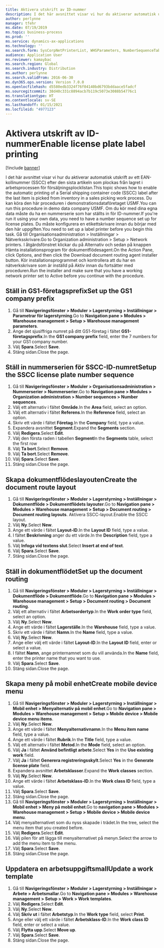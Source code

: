 ```yaml
---
title: Aktivera utskrift av ID-nummer
description: I det här avsnittet visar vi hur du aktiverar automatisk utskrift av ett EAN-kollinummer (SSCC) efter den sista artikeln som plockas från lagret i arbetsprocessen för försäljningsplocklistan.
author: perlynne
manager: tfehr
ms.date: 07/19/2019
ms.topic: business-process
ms.prod: ''
ms.service: dynamics-ax-applications
ms.technology: ''
ms.search.form: SysCorpNetPrinterList, WHSParameters, NumberSequenceTableListPage, NumberSequenceDetails, WHSDocumentRoutingLayout, WHSDocumentRouting, WHSRFMenuItem, WHSRFMenu, WHSWorkTemplateTable, WHSLicensePlateLabelBuildConfig, WHSLicensePlateLabel
audience: Application User
ms.reviewer: kamaybac
ms.search.region: Global
ms.search.industry: Distribution
ms.author: perlynne
ms.search.validFrom: 2016-06-30
ms.dyn365.ops.version: Version 7.0.0
ms.openlocfilehash: d5580edb3324f76f04140bd6793bddaace5fadcf
ms.sourcegitcommit: 38d40c331c8894acb7b119c5073e3088b54776c1
ms.translationtype: HT
ms.contentlocale: sv-SE
ms.lasthandoff: 01/15/2021
ms.locfileid: "4977123"
---
```

# <a name="enable-license-plate-label-printing"></a><span data-ttu-id="28ace-103">Aktivera utskrift av ID-nummer</span><span class="sxs-lookup"><span data-stu-id="28ace-103">Enable license plate label printing</span></span>

[!include [banner](../../includes/banner.md)]

<span data-ttu-id="28ace-104">I det här avsnittet visar vi hur du aktiverar automatisk utskrift av ett EAN-kollinummer (SSCC) efter den sista artikeln som plockas från lagret i arbetsprocessen för försäljningsplocklistan.</span><span class="sxs-lookup"><span data-stu-id="28ace-104">This topic shows how to enable the automatic printing of a Serial shipping container code (SSCC) label after the last item is picked from inventory in a sales picking work process.</span></span> <span data-ttu-id="28ace-105">Du kan köra den här proceduren i demonstrationsdataföretaget USMF.</span><span class="sxs-lookup"><span data-stu-id="28ace-105">You can run this procedure in demo data company USMF.</span></span> <span data-ttu-id="28ace-106">Om du kör med dina egna data måste du ha en nummerserie som har ställts in för ID-nummer.</span><span class="sxs-lookup"><span data-stu-id="28ace-106">If you're run it using your own data, you need to have a number sequence set up for license plates.</span></span> <span data-ttu-id="28ace-107">Du måste konfigurera en etikettskrivare innan du börjar med den här uppgiften.</span><span class="sxs-lookup"><span data-stu-id="28ace-107">You need to set up a label printer before you begin this task.</span></span> <span data-ttu-id="28ace-108">Gå till Organisationsadministration > Inställningar > Nätverksskrivare.</span><span class="sxs-lookup"><span data-stu-id="28ace-108">Go to Organization administration > Setup > Network printers.</span></span> <span data-ttu-id="28ace-109">I åtgärdsfönstret klickar du på Alternativ och sedan på knappen Hämta installationsprogram för dokumentflödesagent.</span><span class="sxs-lookup"><span data-stu-id="28ace-109">On the Action Pane, click Options, and then click the Download document routing agent installer button.</span></span> <span data-ttu-id="28ace-110">Kör installationsprogrammet och kontrollera att du har en nätverkskrivare som är inställd på Aktiv innan du fortsätter med proceduren.</span><span class="sxs-lookup"><span data-stu-id="28ace-110">Run the installer and make sure that you have a working network printer set to Active before you continue with the procedure.</span></span>


## <a name="set-up-the-gs1-company-prefix"></a><span data-ttu-id="28ace-111">Ställ in GS1-företagsprefix</span><span class="sxs-lookup"><span data-stu-id="28ace-111">Set up the GS1 company prefix</span></span>
1. <span data-ttu-id="28ace-112">Gå till **Navigeringsfönster > Moduler > Lagerstyrning > Inställningar > Parametrar för lagerstyrning**.</span><span class="sxs-lookup"><span data-stu-id="28ace-112">Go to **Navigation pane > Modules > Warehouse management > Setup > Warehouse management parameters**.</span></span>
2. <span data-ttu-id="28ace-113">Ange det sjusiffriga numret på ditt GS1-företag i fältet **GS1-företagsprefix**.</span><span class="sxs-lookup"><span data-stu-id="28ace-113">In the **GS1 company prefix** field, enter the 7 numbers for your GS1 company number.</span></span>
3. <span data-ttu-id="28ace-114">Välj **Spara**.</span><span class="sxs-lookup"><span data-stu-id="28ace-114">Select **Save**.</span></span>
4. <span data-ttu-id="28ace-115">Stäng sidan.</span><span class="sxs-lookup"><span data-stu-id="28ace-115">Close the page.</span></span>

## <a name="setup-the-sscc-license-plate-number-sequence"></a><span data-ttu-id="28ace-116">Ställ in nummerserien för SSCC-ID-numret</span><span class="sxs-lookup"><span data-stu-id="28ace-116">Setup the SSCC license plate number sequence</span></span>
1. <span data-ttu-id="28ace-117">Gå till **Navigeringsfönster > Moduler > Organisationsadministration > Nummerserier > Nummerserier**.</span><span class="sxs-lookup"><span data-stu-id="28ace-117">Go to **Navigation pane > Modules > Organization administration > Number sequences > Number sequences**.</span></span>
2. <span data-ttu-id="28ace-118">Välj ett alternativ i fältet **Område**.</span><span class="sxs-lookup"><span data-stu-id="28ace-118">In the **Area** field, select an option.</span></span>
3. <span data-ttu-id="28ace-119">Välj ett alternativ i fältet **Referens**.</span><span class="sxs-lookup"><span data-stu-id="28ace-119">In the **Reference** field, select an option.</span></span>
4. <span data-ttu-id="28ace-120">Skriv ett värde i fältet **Företag**.</span><span class="sxs-lookup"><span data-stu-id="28ace-120">In the **Company** field, type a value.</span></span>
5. <span data-ttu-id="28ace-121">Expandera avsnittet **Segment**.</span><span class="sxs-lookup"><span data-stu-id="28ace-121">Expand the **Segments** section.</span></span>
6. <span data-ttu-id="28ace-122">Välj **Redigera**.</span><span class="sxs-lookup"><span data-stu-id="28ace-122">Select **Edit**.</span></span>
7. <span data-ttu-id="28ace-123">Välj den första raden i tabellen **Segment**</span><span class="sxs-lookup"><span data-stu-id="28ace-123">In the **Segments** table, select the first row</span></span>
8. <span data-ttu-id="28ace-124">Välj **Ta bort**.</span><span class="sxs-lookup"><span data-stu-id="28ace-124">Select **Remove**.</span></span>
9. <span data-ttu-id="28ace-125">Välj **Ta bort**.</span><span class="sxs-lookup"><span data-stu-id="28ace-125">Select **Remove**.</span></span>
10. <span data-ttu-id="28ace-126">Välj **Spara**.</span><span class="sxs-lookup"><span data-stu-id="28ace-126">Select **Save**.</span></span>
11. <span data-ttu-id="28ace-127">Stäng sidan.</span><span class="sxs-lookup"><span data-stu-id="28ace-127">Close the page.</span></span>

## <a name="create-the-document-route-layout"></a><span data-ttu-id="28ace-128">Skapa dokumentflödeslayouten</span><span class="sxs-lookup"><span data-stu-id="28ace-128">Create the document route layout</span></span>
1. <span data-ttu-id="28ace-129">Gå till **Navigeringsfönster > Moduler > Lagerstyrning > Inställningar > Dokumentflöde > Dokumentflödets layouter**.</span><span class="sxs-lookup"><span data-stu-id="28ace-129">Go to **Navigation pane > Modules > Warehouse management > Setup > Document routing > Document routing layouts**.</span></span> <span data-ttu-id="28ace-130">Aktivera SSCC-layout.</span><span class="sxs-lookup"><span data-stu-id="28ace-130">Enable the SSCC layout.</span></span>  
2. <span data-ttu-id="28ace-131">Välj **Ny**.</span><span class="sxs-lookup"><span data-stu-id="28ace-131">Select **New**.</span></span>
3. <span data-ttu-id="28ace-132">Ange ett värde i fältet **Layout-ID**.</span><span class="sxs-lookup"><span data-stu-id="28ace-132">In the **Layout ID** field, type a value.</span></span>
4. <span data-ttu-id="28ace-133">I fältet **Beskrivning** anger du ett värde.</span><span class="sxs-lookup"><span data-stu-id="28ace-133">In the **Description** field, type a value.</span></span>
5. <span data-ttu-id="28ace-134">Välj **Infoga vid textens slut**.</span><span class="sxs-lookup"><span data-stu-id="28ace-134">Select **Insert at end of text**.</span></span>
6. <span data-ttu-id="28ace-135">Välj **Spara**.</span><span class="sxs-lookup"><span data-stu-id="28ace-135">Select **Save**.</span></span>
7. <span data-ttu-id="28ace-136">Stäng sidan.</span><span class="sxs-lookup"><span data-stu-id="28ace-136">Close the page.</span></span>

## <a name="set-up-the-document-routing"></a><span data-ttu-id="28ace-137">Ställ in dokumentflödet</span><span class="sxs-lookup"><span data-stu-id="28ace-137">Set up the document routing</span></span>
1. <span data-ttu-id="28ace-138">Gå till **Navigeringsfönster > Moduler > Lagerstyrning > Inställningar > Dokumentflöde > Dokumentflöde**.</span><span class="sxs-lookup"><span data-stu-id="28ace-138">Go to **Navigation pane > Modules > Warehouse management > Setup > Document routing > Document routing**.</span></span>
2. <span data-ttu-id="28ace-139">Välj ett alternativ i fältet **Arbetsordertyp**.</span><span class="sxs-lookup"><span data-stu-id="28ace-139">In the **Work order type** field, select an option.</span></span>
3. <span data-ttu-id="28ace-140">Välj **Ny**.</span><span class="sxs-lookup"><span data-stu-id="28ace-140">Select **New**.</span></span>
4. <span data-ttu-id="28ace-141">Ange ett värde i fältet **Lagerställe**.</span><span class="sxs-lookup"><span data-stu-id="28ace-141">In the **Warehouse** field, type a value.</span></span>
5. <span data-ttu-id="28ace-142">Skriv ett värde i fältet **Namn**.</span><span class="sxs-lookup"><span data-stu-id="28ace-142">In the **Name** field, type a value.</span></span>
6. <span data-ttu-id="28ace-143">Välj **Ny**.</span><span class="sxs-lookup"><span data-stu-id="28ace-143">Select **New**.</span></span>
7. <span data-ttu-id="28ace-144">Ange eller välj ett värde i fältet **Layout-ID**.</span><span class="sxs-lookup"><span data-stu-id="28ace-144">In the **Layout ID** field, enter or select a value.</span></span>
8. <span data-ttu-id="28ace-145">I fältet **Namn**, ange printernamnet som du vill använda.</span><span class="sxs-lookup"><span data-stu-id="28ace-145">In the **Name** field, enter the printer name that you want to use.</span></span>
9. <span data-ttu-id="28ace-146">Välj **Spara**.</span><span class="sxs-lookup"><span data-stu-id="28ace-146">Select **Save**.</span></span>
10. <span data-ttu-id="28ace-147">Stäng sidan.</span><span class="sxs-lookup"><span data-stu-id="28ace-147">Close the page.</span></span>

## <a name="create-mobile-device-menu"></a><span data-ttu-id="28ace-148">Skapa meny på mobil enhet</span><span class="sxs-lookup"><span data-stu-id="28ace-148">Create mobile device menu</span></span>
1. <span data-ttu-id="28ace-149">Gå till **Navigeringsfönster > Moduler > Lagerstyrning > Inställningar > Mobil enhet > Menyalternativ på mobil enhet**.</span><span class="sxs-lookup"><span data-stu-id="28ace-149">Go to **Navigation pane > Modules > Warehouse management > Setup > Mobile device > Mobile device menu items**.</span></span>
2. <span data-ttu-id="28ace-150">Välj **Ny**.</span><span class="sxs-lookup"><span data-stu-id="28ace-150">Select **New**.</span></span>
3. <span data-ttu-id="28ace-151">Ange ett värde i fältet **Menyalternativnamn**.</span><span class="sxs-lookup"><span data-stu-id="28ace-151">In the **Menu item name** field, type a value.</span></span>
4. <span data-ttu-id="28ace-152">Ange ett värde i fältet **Rubrik**.</span><span class="sxs-lookup"><span data-stu-id="28ace-152">In the **Title** field, type a value.</span></span>
5. <span data-ttu-id="28ace-153">Välj ett alternativ i fältet **Metod**.</span><span class="sxs-lookup"><span data-stu-id="28ace-153">In the **Mode** field, select an option.</span></span>
6. <span data-ttu-id="28ace-154">Välj **Ja** i fältet **Använd befintligt arbete**.</span><span class="sxs-lookup"><span data-stu-id="28ace-154">Select **Yes** in the **Use existing work** field.</span></span>
7. <span data-ttu-id="28ace-155">Välj **Ja** i fältet **Generera registreringsskylt**.</span><span class="sxs-lookup"><span data-stu-id="28ace-155">Select **Yes** in the **Generate license plate** field.</span></span>
8. <span data-ttu-id="28ace-156">Expandera avsnittet **Arbetsklasser**.</span><span class="sxs-lookup"><span data-stu-id="28ace-156">Expand the **Work classes** section.</span></span>
9. <span data-ttu-id="28ace-157">Välj **Ny**.</span><span class="sxs-lookup"><span data-stu-id="28ace-157">Select **New**.</span></span>
10. <span data-ttu-id="28ace-158">Ange ett värde i fältet **Arbetsklass-ID**.</span><span class="sxs-lookup"><span data-stu-id="28ace-158">In the **Work class ID** field, type a value.</span></span>
11. <span data-ttu-id="28ace-159">Välj **Spara**.</span><span class="sxs-lookup"><span data-stu-id="28ace-159">Select **Save**.</span></span>
12. <span data-ttu-id="28ace-160">Stäng sidan.</span><span class="sxs-lookup"><span data-stu-id="28ace-160">Close the page.</span></span>
13. <span data-ttu-id="28ace-161">Gå till **Navigeringsfönster > Moduler > Lagerstyrning > Inställningar > Mobil enhet > Meny på mobil enhet**.</span><span class="sxs-lookup"><span data-stu-id="28ace-161">Go to **navigation pane > Modules > Warehouse management > Setup > Mobile device > Mobile device menu**.</span></span>
14. <span data-ttu-id="28ace-162">Välj menyalternativet som du nyss skapade i trädet.</span><span class="sxs-lookup"><span data-stu-id="28ace-162">In the tree, select the menu item that you created before.</span></span>
15. <span data-ttu-id="28ace-163">Välj **Redigera**.</span><span class="sxs-lookup"><span data-stu-id="28ace-163">Select **Edit**.</span></span>
16. <span data-ttu-id="28ace-164">Välj pilen för att lägga till menyalternativet på menyn.</span><span class="sxs-lookup"><span data-stu-id="28ace-164">Select the arrow to add the menu item to the menu.</span></span>
17. <span data-ttu-id="28ace-165">Välj **Spara**.</span><span class="sxs-lookup"><span data-stu-id="28ace-165">Select **Save**.</span></span>
18. <span data-ttu-id="28ace-166">Stäng sidan.</span><span class="sxs-lookup"><span data-stu-id="28ace-166">Close the page.</span></span>

## <a name="update-a-work-template"></a><span data-ttu-id="28ace-167">Uppdatera en arbetsuppgiftsmall</span><span class="sxs-lookup"><span data-stu-id="28ace-167">Update a work template</span></span>
1. <span data-ttu-id="28ace-168">Gå till **Navigeringsfönster > Moduler > Lagerstyrning > Inställningar > Arbete > Arbetsmallar**.</span><span class="sxs-lookup"><span data-stu-id="28ace-168">Go to **Navigation pane > Modules > Warehouse management > Setup > Work > Work templates**.</span></span>
2. <span data-ttu-id="28ace-169">Välj **Redigera**.</span><span class="sxs-lookup"><span data-stu-id="28ace-169">Select **Edit**.</span></span>
3. <span data-ttu-id="28ace-170">Välj **Ny**.</span><span class="sxs-lookup"><span data-stu-id="28ace-170">Select **New**.</span></span>
4. <span data-ttu-id="28ace-171">Välj **Skriv ut** i fältet **Arbetstyp**.</span><span class="sxs-lookup"><span data-stu-id="28ace-171">In the **Work type** field, select **Print**.</span></span>
5. <span data-ttu-id="28ace-172">Ange eller välj ett värde i fältet **Arbetsklass-ID**.</span><span class="sxs-lookup"><span data-stu-id="28ace-172">In the **Work class ID** field, enter or select a value.</span></span>
6. <span data-ttu-id="28ace-173">Välj **Flytta upp**.</span><span class="sxs-lookup"><span data-stu-id="28ace-173">Select **Move up**.</span></span>
7. <span data-ttu-id="28ace-174">Välj **Spara**.</span><span class="sxs-lookup"><span data-stu-id="28ace-174">Select **Save**.</span></span>
8. <span data-ttu-id="28ace-175">Stäng sidan.</span><span class="sxs-lookup"><span data-stu-id="28ace-175">Close the page.</span></span>

